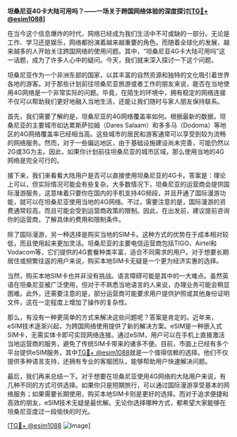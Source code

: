 **坦桑尼亚4G卡大陆可用吗？——一场关于跨国网络体验的深度探讨[[TG💪+ @esim1088](https://t.me/s/esim1088)]**

在当今这个信息爆炸的时代，网络已经成为我们生活中不可或缺的一部分。无论是工作、学习还是娱乐，网络都扮演着越来越重要的角色。而随着全球化的发展，越来越多的人开始关注跨国网络的使用问题。其中，“坦桑尼亚4G卡大陆可用吗”这一话题，成为了许多人心中的疑问。今天，我们就来深入探讨一下这个问题。

坦桑尼亚作为一个非洲东部的国家，以其丰富的自然资源和独特的文化吸引着世界各地的游客。对于那些计划前往坦桑尼亚旅游或者工作的朋友来说，能否在当地使用4G网络是一个非常实际的问题。毕竟，在陌生的环境中，拥有稳定的网络连接不仅可以帮助我们更好地融入当地生活，还能让我们随时与家人朋友保持联系。

首先，我们需要了解的是，坦桑尼亚的4G网络覆盖率如何。根据最新的数据，坦桑尼亚的主要城市如达累斯萨拉姆（Dares Salaam）和多多马（Dodoma）等地区的4G网络覆盖率已经相当高。这些城市的居民和游客通常可以享受到较为流畅的网络服务。然而，对于一些偏远地区，由于基础设施建设尚未完善，可能仍然以2G或3G为主。因此，如果你计划前往坦桑尼亚的城市区域，那么使用当地的4G网络是完全可行的。

接下来，我们来看看大陆用户是否可以直接使用坦桑尼亚的4G卡。答案是：理论上可以，但实际情况可能会有些复杂。大多数情况下，坦桑尼亚的运营商会提供国际漫游服务，这意味着只要你在国内的手机支持4G频段，并且开通了国际漫游功能，就可以在坦桑尼亚使用当地的4G网络。不过，需要注意的是，国际漫游的资费通常较高，而且可能会受到运营商政策的限制。因此，在出发前，建议提前咨询你的运营商，了解具体的费用和限制条件。

除了国际漫游，另一种选择是购买当地的SIM卡。这种方式的优势在于成本相对较低，而且使用起来更加灵活。坦桑尼亚的主要电信运营商包括TIGO、Airtel和Vodacom等，它们提供的4G套餐种类丰富，适合不同需求的用户。对于想要长期居住或频繁往返的用户来说，购买本地SIM卡无疑是一个更为经济实惠的选择。

当然，购买本地SIM卡也并非没有挑战。语言障碍可能是其中的一大难点。虽然英语在坦桑尼亚被广泛使用，但对于不熟悉当地语言的人来说，办理业务可能会稍显困难。此外，还需要注意的是，部分运营商可能要求用户提供护照或其他身份证明文件，这在一定程度上增加了操作的复杂性。

那么，有没有一种更简单的方式来解决这些问题呢？答案是肯定的。近年来，eSIM技术逐渐兴起，为跨国网络使用提供了新的解决方案。eSIM是一种嵌入式SIM卡，无需实体卡即可实现网络连接。通过eSIM，用户可以在手机上直接激活当地运营商的服务，避免了传统SIM卡带来的诸多不便。目前，市面上已经有多个平台提供eSIM服务，其中[TG💪+ @esim1088](https://t.me/s/esim1088)就是一个值得信赖的选择。他们不仅提供多种语言支持，还拥有专业的客服团队，能够帮助用户快速解决问题。

最后，我们再来总结一下。对于想要在坦桑尼亚使用4G网络的大陆用户来说，有几种不同的方式可供选择。如果你只是短期旅行，可以通过国际漫游享受基本的网络服务；如果需要长期使用，购买本地SIM卡则是更好的选择。而对于追求便捷和高效的朋友，eSIM技术无疑是最优解。无论你选择哪种方式，都希望大家能够在坦桑尼亚度过一段愉快的时光。

[[TG💪+ @esim1088](https://t.me/s/esim1088) ![Image](https://i.postimg.cc/4NQfJmqS/Snipaste-2025-05-13-00-14-12.png)]